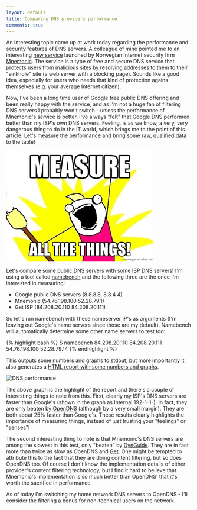 ```yaml
---
layout: default
title: Comparing DNS providers performance
comments: true
---
```


An interesting topic came up at work today regarding the performance and security features of DNS servers. A colleague of mine pointed me to an interesting [new service](http://www.mnemonic.no/en/Blog/Free-and-secure-public-DNS-service/) launched by Norwegian Internet security firm [Mnemonic](http://www.mnemonic.no). The service is a type of free and secure DNS service that protects users from malicious sites by resolving addresses to them to their "sinkhole" site (a web server with a blocking page). Sounds like a good idea, especially for users who needs that kind of protection agains themselves (e.g. your average Internet citizen).

Now, I've been a long time user of Google free public DNS offering and been really happy with the service, and as I'm not a huge fan of filtering DNS servers I probably won't switch - unless the performance of Mnemonic's service is better. I've always "felt" that Google DNS performed better than my ISP's own DNS servers. Feeling, is as we know, a very, very dangerous thing to do in the IT world, which brings me to the point of this article. Let's measure the performance and bring some raw, qualified data to the table!

![Measure all the things meme](/images/measureallthethings.jpg)

Let's compare some public DNS servers with some ISP DNS servers! I'm using a tool called [namebench](https://code.google.com/p/namebench/) and the following three are the once I'm interested in measuring:

* Google public DNS servers (8.8.8.8, 8.8.4.4)
* Mnemonic (54.76.198.100 52.28.79.1)
* Get ISP (84.208.20.110 84.208.20.111)

So let's run namebench with these nameserver IP's as arguments (I'm leaving out Google's name servers since those are my default). Namebench will automatically determine some other name servers to test too:

{% highlight bash %}
$ namebench 84.208.20.110 84.208.20.111 54.76.198.100 52.28.79.14
{% endhighlight %}

This outputs some numbers and graphs to stdout, but more importantly it also generates a [HTML report with some numbers and graphs](/assets/namebench_2015-09-03_1343.html).

![DNS performance](http://chart.apis.google.com/chart?chxt=y%2Cx%2Cx&chd=e%3AWsXecacbc5ekfGpdviyb.e&chxp=0%7C2%2C258&chxr=1%2C0%2C580%7C2%2C-29.0%2C609.0&chxtc=1%2C-720&chco=0000ff&chbh=a&chs=720x195&cht=bhg&chxl=0%3A%7CDynGuide%7C52.28.79.14%7C54.76.198.100%7CPortalane%20SE%7CPowerTech%20NO%7CCable%20%26%20Wireless%20DE-3%7CTelio-2%20NO%7CInternal%20192-1-1%7CUltraDNS-2%7C84.208.20.111%7COpenDNS-2%7C1%3A%7C0%7C40%7C80%7C120%7C160%7C200%7C240%7C280%7C320%7C360%7C400%7C440%7C480%7C520%7C560%7C580%7C2%3A%7CDuration%20in%20ms.)

The above graph is the highlight of the report and there's a couple of interesting things to note from this. First, clearly my ISP's DNS servers are faster than Google's (shown in the graph as Internal 192-1-1-). In fact, they are only beaten by [OpenDNS](https://www.opendns.com/) (although by a very small margin). They are both about 25% faster than Google's. These results clearly highlights the importance of measuring things, instead of just trusting your "feelings" or "senses"!

The second interesting thing to note is that Mnemonic's DNS servers are among the slowest in this test, only "beaten" by [DynGuide](http://dyn.com/labs/dyn-internet-guide/). They are in fact more than twice as slow as OpenDNS and [Get](https://www.get.no/). One might be tempted to attribute this to the fact that they are doing content filtering, but so does OpenDNS too. Of course I don't know the implementation details of either provider's content filtering technology, but I find it hard to believe that Mnemonic's implementation is so much better than OpenDNS' that it's worth the sacrifice in performance.

As of today I'm switching my home network DNS servers to OpenDNS - I'll consider the filtering a bonus for non-technical users on the network.
